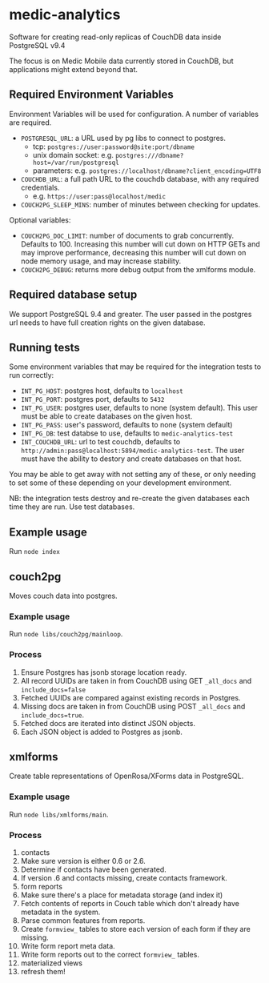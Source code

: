 # medic-analytics
Software for creating read-only replicas of CouchDB data inside PostgreSQL v9.4

The focus is on Medic Mobile data currently stored in CouchDB, but applications
might extend beyond that.

## Required Environment Variables

Environment Variables will be used for configuration. A number of variables
are required.

* `POSTGRESQL_URL`: a URL used by pg libs to connect to postgres.
  * tcp: `postgres://user:password@site:port/dbname`
  * unix domain socket: e.g. `postgres:///dbname?host=/var/run/postgresql`
  * parameters: e.g. `postgres://localhost/dbname?client_encoding=UTF8`
* `COUCHDB_URL`: a full path URL to the couchdb database, with any required credentials.
  * e.g. `https://user:pass@localhost/medic`
* `COUCH2PG_SLEEP_MINS`: number of minutes between checking for updates.

Optional variables:

* `COUCH2PG_DOC_LIMIT`: number of documents to grab concurrently. Defaults to 100. Increasing this number will cut down on HTTP GETs and may improve performance, decreasing this number will cut down on node memory usage, and may increase stability.
* `COUCH2PG_DEBUG`: returns more debug output from the xmlforms module.

## Required database setup

We support PostgreSQL 9.4 and greater. The user passed in the postgres url needs to have full creation rights on the given database.

## Running tests

Some environment variables that may be required for the integration tests to run correctly:
 * `INT_PG_HOST`: postgres host, defaults to `localhost`
 * `INT_PG_PORT`: postgres port, defaults to `5432` 
 * `INT_PG_USER`: postgres user, defaults to none (system default). This user must be able to create databases on the given host.
 * `INT_PG_PASS`: user's password, defaults to none (system default)
 * `INT_PG_DB`: test databse to use, defaults to `medic-analytics-test`
 * `INT_COUCHDB_URL`: url to test couchdb, defaults to `http://admin:pass@localhost:5894/medic-analytics-test`. The user must have the ability to destory and create databases on that host.

You may be able to get away with not setting any of these, or only needing to set some of these depending on your development environment.

NB: the integration tests destroy and re-create the given databases each time they are run. Use test databases.

## Example usage

Run `node index`

## couch2pg

Moves couch data into postgres.

### Example usage

Run `node libs/couch2pg/mainloop`.

### Process

1. Ensure Postgres has jsonb storage location ready.
1. All record UUIDs are taken in from CouchDB using GET `_all_docs` and `include_docs=false`
1. Fetched UUIDs are compared against existing records in Postgres.
1. Missing docs are taken in from CouchDB using POST `_all_docs` and `include_docs=true`.
1. Fetched docs are iterated into distinct JSON objects.
1. Each JSON object is added to Postgres as jsonb.

## xmlforms

Create table representations of OpenRosa/XForms data in PostgreSQL.

### Example usage

Run `node libs/xmlforms/main`.

### Process

1. contacts
  1. Make sure version is either 0.6 or 2.6.
  1. Determine if contacts have been generated.
  1. If version .6 and contacts missing, create contacts framework.
1. form reports
  1. Make sure there's a place for metadata storage (and index it)
  1. Fetch contents of reports in Couch table which don't already have metadata in the system.
  1. Parse common features from reports.
  1. Create `formview_` tables to store each version of each form if they are missing.
  1. Write form report meta data.
  1. Write form reports out to the correct `formview_` tables.
1. materialized views
  1. refresh them!
